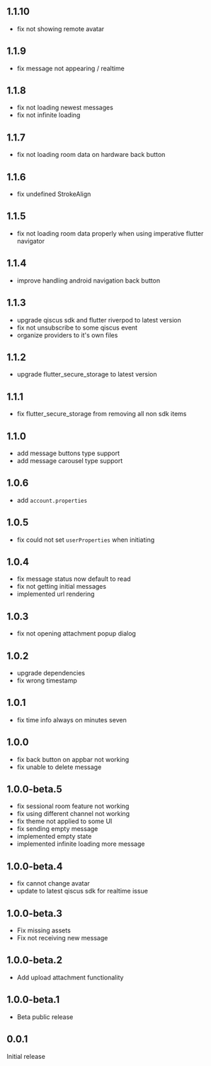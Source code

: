 ## 1.1.10

- fix not showing remote avatar

## 1.1.9

- fix message not appearing / realtime

## 1.1.8

- fix not loading newest messages
- fix not infinite loading

## 1.1.7

- fix not loading room data on hardware back button

## 1.1.6

- fix undefined StrokeAlign

## 1.1.5

- fix not loading room data properly when using imperative flutter navigator

## 1.1.4

- improve handling android navigation back button

## 1.1.3

- upgrade qiscus sdk and flutter riverpod to latest version
- fix not unsubscribe to some qiscus event
- organize providers to it's own files

## 1.1.2

- upgrade flutter_secure_storage to latest version

## 1.1.1

- fix flutter_secure_storage from removing all non sdk items

## 1.1.0

- add message buttons type support
- add message carousel type support

## 1.0.6

- add `account.properties`

## 1.0.5

- fix could not set `userProperties` when initiating

## 1.0.4

- fix message status now default to read
- fix not getting initial messages
- implemented url rendering

## 1.0.3

- fix not opening attachment popup dialog

## 1.0.2

- upgrade dependencies
- fix wrong timestamp

## 1.0.1

- fix time info always on minutes seven

## 1.0.0

- fix back button on appbar not working
- fix unable to delete message

## 1.0.0-beta.5

- fix sessional room feature not working
- fix using different channel not working
- fix theme not applied to some UI
- fix sending empty message
- implemented empty state
- implemented infinite loading more message

## 1.0.0-beta.4

- fix cannot change avatar
- update to latest qiscus sdk for realtime issue

## 1.0.0-beta.3

- Fix missing assets
- Fix not receiving new message

## 1.0.0-beta.2

- Add upload attachment functionality

## 1.0.0-beta.1

- Beta public release

## 0.0.1

Initial release
